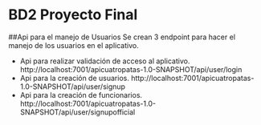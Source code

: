 # BD2 Proyecto Final

##Api para el manejo de Usuarios
Se crean 3 endpoint para hacer el manejo de los usuarios en el aplicativo.

<ul>
    <li>
        Api para realizar validación de acceso al aplicativo.
        http://localhost:7001/apicuatropatas-1.0-SNAPSHOT/api/user/login
    </li>
    <li>
        Api para la creación de usuarios.
        http://localhost:7001/apicuatropatas-1.0-SNAPSHOT/api/user/signup
    </li>
    <li>
        Api para la creación de funcionarios.
        http://localhost:7001/apicuatropatas-1.0-SNAPSHOT/api/user/signupofficial
    </li>
</ul>
